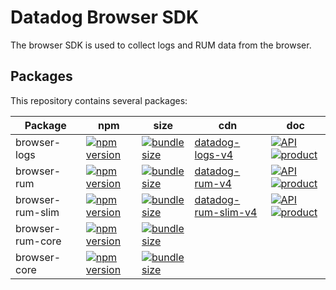 # Datadog Browser SDK

The browser SDK is used to collect logs and RUM data from the browser.

## Packages

This repository contains several packages:

| Package          | npm                      | size                     | cdn                       | doc                                 |
| ---------------- | ------------------------ | ------------------------ | ------------------------- | ----------------------------------- |
| browser-logs     | [![npm version][01]][02] | [![bundle size][03]][04] | [datadog-logs-v4][05]     | [![API][1]][07] [![product][2]][08] |
| browser-rum      | [![npm version][11]][12] | [![bundle size][13]][14] | [datadog-rum-v4][15]      | [![API][1]][17] [![product][2]][18] |
| browser-rum-slim | [![npm version][21]][22] | [![bundle size][23]][24] | [datadog-rum-slim-v4][25] | [![API][1]][27] [![product][2]][28] |
| browser-rum-core | [![npm version][51]][52] | [![bundle size][53]][54] |                           |
| browser-core     | [![npm version][41]][42] | [![bundle size][43]][44] |                           |

[1]: https://github.githubassets.com/favicons/favicon.png
[2]: https://imgix.datadoghq.com/img/favicons/favicon-32x32.png
[01]: https://badge.fury.io/js/%40datadog%2Fbrowser-logs.svg
[02]: https://badge.fury.io/js/%40datadog%2Fbrowser-logs
[03]: https://badgen.net/bundlephobia/minzip/@datadog/browser-logs
[04]: https://bundlephobia.com/result?p=@datadog/browser-logs
[05]: https://www.datadoghq-browser-agent.com/datadog-logs-v4.js
[07]: ./packages/logs/README.md
[08]: https://docs.datadoghq.com/logs/log_collection/javascript/?tab=npm
[11]: https://badge.fury.io/js/%40datadog%2Fbrowser-rum.svg
[12]: https://badge.fury.io/js/%40datadog%2Fbrowser-rum
[13]: https://badgen.net/bundlephobia/minzip/@datadog/browser-rum
[14]: https://bundlephobia.com/result?p=@datadog/browser-rum
[15]: https://www.datadoghq-browser-agent.com/datadog-rum-v4.js
[17]: ./packages/rum/README.md
[18]: https://docs.datadoghq.com/real_user_monitoring/
[21]: https://badge.fury.io/js/%40datadog%2Fbrowser-rum-slim.svg
[22]: https://badge.fury.io/js/%40datadog%2Fbrowser-rum-slim
[23]: https://badgen.net/bundlephobia/minzip/@datadog/browser-rum-slim
[24]: https://bundlephobia.com/result?p=@datadog/browser-rum-slim
[25]: https://www.datadoghq-browser-agent.com/datadog-rum-slim-v4.js
[27]: ./packages/rum-slim/README.md
[28]: https://docs.datadoghq.com/real_user_monitoring/
[41]: https://badge.fury.io/js/%40datadog%2Fbrowser-core.svg
[42]: https://badge.fury.io/js/%40datadog%2Fbrowser-core
[43]: https://badgen.net/bundlephobia/minzip/@datadog/browser-core
[44]: https://bundlephobia.com/result?p=@datadog/browser-core
[51]: https://badge.fury.io/js/%40datadog%2Fbrowser-rum-core.svg
[52]: https://badge.fury.io/js/%40datadog%2Fbrowser-rum-core
[53]: https://badgen.net/bundlephobia/minzip/@datadog/browser-rum-core
[54]: https://bundlephobia.com/result?p=@datadog/browser-rum-core
